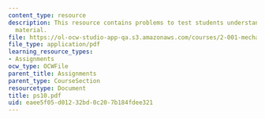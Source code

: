 ```yaml
---
content_type: resource
description: This resource contains problems to test students understanding of course
  material.
file: https://ol-ocw-studio-app-qa.s3.amazonaws.com/courses/2-001-mechanics-materials-i-fall-2006/eaee5f05d01232bd0c207b184fdee321_ps10.pdf
file_type: application/pdf
learning_resource_types:
- Assignments
ocw_type: OCWFile
parent_title: Assignments
parent_type: CourseSection
resourcetype: Document
title: ps10.pdf
uid: eaee5f05-d012-32bd-0c20-7b184fdee321
---
```

